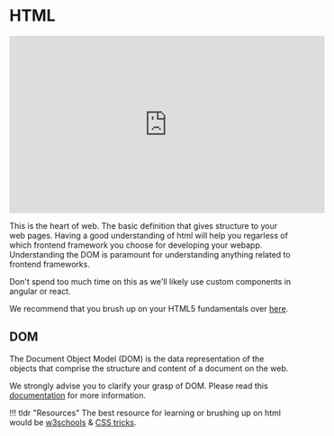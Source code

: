 # HTML

<iframe width="560" height="315" src="https://www.youtube.com/embed/ok-plXXHlWw" title="YouTube video player" frameborder="0" allow="accelerometer; autoplay; clipboard-write; encrypted-media; gyroscope; picture-in-picture" allowfullscreen></iframe>

This is the heart of web. The basic definition that gives structure to your web pages. Having a good understanding of html will help you regarless of which frontend framework you choose for developing your webapp. Understanding the DOM is paramount for understanding anything related to frontend frameworks.

Don't spend too much time on this as we'll likely use custom components in angular or react.

We recommend that you brush up on your HTML5 fundamentals over <a href="https://html.com/" target="_blank">here</a>.

## DOM
The Document Object Model (DOM) is the data representation of the objects that comprise the structure and content of a document on the web.


We strongly advise you to clarify your grasp of DOM. Please read this <a href="https://developer.mozilla.org/en-US/docs/Web/API/Document_Object_Model/Introduction" target="_blank">documentation</a> for more information.



!!! tldr "Resources"
    The best resource for learning or brushing up on html would be <a href="https://www.w3schools.com/html" target="_blank">w3schools</a> & <a href="https://css-tricks.com/" target="_blank">CSS tricks</a>.

